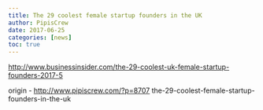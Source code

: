 ```yaml
---
title: The 29 coolest female startup founders in the UK
author: PipisCrew
date: 2017-06-25
categories: [news]
toc: true
---
```


http://www.businessinsider.com/the-29-coolest-uk-female-startup-founders-2017-5

origin - http://www.pipiscrew.com/?p=8707 the-29-coolest-female-startup-founders-in-the-uk